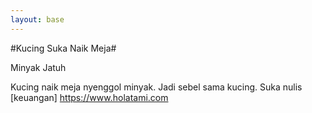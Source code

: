 ```yaml
---
layout: base
---
```


#Kucing Suka Naik Meja#

Minyak Jatuh

Kucing naik meja nyenggol minyak. Jadi sebel sama kucing. Suka nulis [keuangan] https://www.holatami.com
